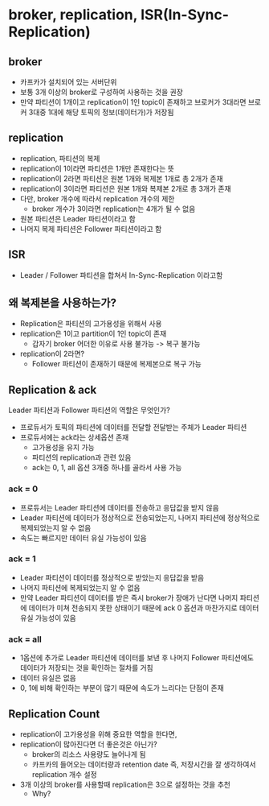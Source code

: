 # broker, replication, ISR(In-Sync-Replication)

## broker

- 카프카가 설치되어 있는 서버단위
- 보통 3개 이상의 broker로 구성하여 사용하는 것을 권장
- 만약 파티션이 1개이고 replication이 1인 topic이 존재하고 브로커가 3대라면 브로커 3대중 1대에 해당 토픽의 정보(데이터가)가 저장됨

## replication

- replication, 파티션의 복제
- replication이 1이라면 파티션은 1개만 존재한다는 뜻
- replication이 2라면 파티션은 원본 1개와 복제본 1개로 총 2개가 존재
- replication이 3이라면 파티션은 원본 1개와 복제본 2개로 총 3개가 존재
- 다만, broker 개수에 따라서 replication 개수의 제한
  - broker 개수가 3이라면 replication는 4개가 될 수 없음
- 원본 파티션은 Leader 파티션이라고 함
- 나머지 복제 파티션은 Follower 파티션이라고 함

## ISR

- Leader / Follower 파티션을 합쳐서 In-Sync-Replication 이라고함


## 왜 복제본을 사용하는가?

- Replication은 파티션의 고가용성을 위해서 사용
- replication은 1이고 partition이 1인 topic이 존재
  - 갑자기 broker 어더한 이유로 사용 불가능 -> 복구 불가능
- replication이 2라면?
  - Follower 파티션이 존재하기 때문에 복제본으로 복구 가능

## Replication & ack
Leader 파티션과 Follower 파티션의 역할은 무엇인가?

- 프로듀서가 토픽의 파티션에 데이터를 전달할 전달받는 주체가 Leader 파티션
- 프로듀서에는 ack라는 상세옵션 존재
  - 고가용성을 유지 가능
  - 파티션의 replication과 관련 있음
  - ack는 0, 1, all 옵션 3개중 하나를 골라서 사용 가능

### ack = 0

- 프로듀서는 Leader 파티션에 데이터를 전송하고 응답값을 받지 않음
- Leader 파티션에 데이터가 정상적으로 전송되었는지, 나머지 파티션에 정상적으로 복제되었는지 알 수 없음
- 속도는 빠르지만 데이터 유실 가능성이 있음

### ack = 1

- Leader 파티션이 데이터를 정상적으로 받았는지 응답값을 받음
- 나머지 파티션에 복제되었는지 알 수 없음
- 만약 Leader 파티션이 데이터를 받은 즉시 broker가 장애가 난다면 나머지 파티션에 데이터가 미쳐 전송되지 못한 상태이기 때문에 ack 0 옵션과 마찬가지로 데이터 유실 가능성이 있음

### ack = all

- 1옵션에 추가로 Leader 파티션에 데이터를 보낸 후 나머지 Follower 파티션에도 데이터가 저장되는 것을 확인하는 절차를 거침
- 데이터 유실은 없음
- 0, 1에 비해 확인하는 부분이 많기 때문에 속도가 느리다는 단점이 존재

## Replication Count

- replication이 고가용성을 위해 중요한 역할을 한다면,
- replication이 많아진다면 더 좋은것은 아닌가?
  - broker의 리소스 사용량도 늘어나게 됨
  - 카프카의 들어오는 데이터량과 retention date 즉, 저장시간을 잘 생각하여서 replication 개수 설정
- 3개 이상의 broker를 사용할때 replication은 3으로 설정하는 것을 추천
  - Why?
